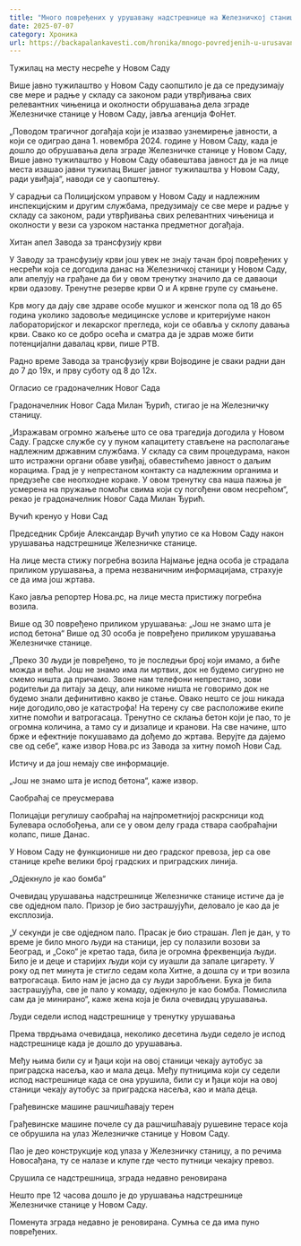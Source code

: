 ```yaml
---
title: "Много повређених у урушавању надстрешнице на Железничкој станици у Новом Саду"
date: 2025-07-07
category: Хроника
url: https://backapalankavesti.com/hronika/mnogo-povredjenih-u-urusavanju-nadstresnice-na-zeleznickoj-stanici-u-novom-sadu/
---
```


Тужилац на месту несреће у Новом Саду

Више јавно тужилаштво у Новом Саду саопштило је да се предузимају све мере и радње у складу са законом ради утврђивања свих релевантних чињеница и околности обрушавања дела зграде Железничке станице у Новом Саду, јавља агенција ФоНет.

„Поводом трагичног догађаја који је изазвао узнемирење јавности, а који се одиграо дана 1. новембра 2024. године у Новом Саду, када је дошло до обрушавања дела зграде Железничке станице у Новом Саду, Више јавно тужилаштво у Новом Саду обавештава јавност да је на лице места изашао јавни тужилац Вишег јавног тужилаштва у Новом Саду, ради увиђаја“, наводи се у саопштењу.

У сарадњи са Полицијском управом у Новом Саду и надлежним инспекцијским и другим службама, предузимају се све мере и радње у складу са законом, ради утврђивања свих релевантних чињеница и околности у вези са узроком настанка предметног догађаја.

Хитан апел Завода за трансфузију крви

У Заводу за трансфузију крви још увек не знају тачан број повређених у несрећи која се догодила данас на Железничкој станици у Новом Саду, али апелују на грађане да би у овом тренутку значило да се даваоци крви одазову. Тренутне резерве крви О и А крвне групе су смањене.

Крв могу да дају све здраве особе мушког и женског пола од 18 до 65 година уколико задовоље медицинске услове и критеријуме након лабораторијског и лекарског прегледа, који се обавља у склопу давања крви. Свако ко се добро осећа и сматра да је здрав може бити потенцијални давалац крви, пише РТВ.

Радно време Завода за трансфузију крви Војводине је сваки радни дан до 7 до 19х, и прву суботу од 8 до 12х.

Огласио се градоначелник Новог Сада

Градоначелник Новог Сада Милан Ђурић, стигао је на Железничку станицу.

„Изражавам огромно жаљење што се ова трагедија догодила у Новом Саду. Градске службе су у пуном капацитету стављене на располагање надлежним државним службама. У складу са свим процедурама, након што истражни органи обаве увиђај, обавестићемо јавност о даљим корацима. Град је у непрестаном контакту са надлежним органима и предузеће све неопходне кораке. У овом тренутку сва наша пажња је усмерена на пружање помоћи свима који су погођени овом несрећом“, рекао је градоначелник Новог Сада Милан Ђурић.

Вучић кренуо у Нови Сад

Председник Србије Александар Вучић упутио се ка Новом Саду након урушавања надстрешнице Железничке станице.

На лице места стижу погребна возила
Најмање једна особа је страдала приликом урушавања, а према незваничним информацијама, страхује се да има још жртава.

Како јавља репортер Нова.рс, на лице места пристижу погребна возила.

Више од 30 повређено приликом урушавања: „Још не знамо шта је испод бетона“
Више од 30 особа је повређено приликом урушавања Железничке станице.

„Преко 30 људи је повређено, то је последњи број који имамо, а биће можда и већи. Још не знамо има ли мртвих, док не будемо сигурно не смемо ништа да причамо. Звоне нам телефони непрестано, зови родитељи да питају за децу, али никоме ништа не говоримо док не будемо знали дефинитивно какво је стање. Овако нешто се још никада није догодило,ово је катастрофа! На терену су све расположиве екипе хитне помоћи и ватрогасаца. Тренутно се склања бетон који је пао, то је огромна количина, а тамо су и дизалице и кранови. На све начине, што брже и ефектније покушавамо да дођемо до жртава. Верујте да дајемо све од себе“, каже извор Нова.рс из Завода за хитну помоћ Нови Сад.

Истичу и да још немају све информације.

„Још не знамо шта је испод бетона“, каже извор.

Саобраћај се преусмерава

Полицајци регулишу саобраћај на најпрометнијој раскрсници код Булевара ослобођења, али се у овом делу града ствара саобраћајни колапс, пише Данас.

У Новом Саду не функционише ни део градског превоза, јер са ове станице креће велики број градских и приградских линија.

„Одјекнуло је као бомба“

Очевидац урушавања надстрешнице Железничке станице истиче да је све одједном пало. Призор је био застрашујући, деловало је као да је експлозија.

„У секунди је све одједном пало. Прасак је био страшан. Леп је дан, у то време је било много људи на станици, јер су полазили возови за Београд, и „Соко“ је кретао тада, била је огромна фреквенција људи. Било је и деце и старијих људи који су иyашли да запале цигарету. У року од пет минута је стигло седам кола Хитне, а дошла су и три возила ватрогасаца. Било нам је јасно да су људи заробљени. Бука је била застрашујућа, све је пало у комаду, одјекнуло је као бомба. Помислила сам да је минирано“, каже жена која је била очевидац урушавања.

Људи седели испод надстрешнице у тренутку урушавања

Према тврдњама очевидаца, неколико десетина људи седело је испод надстрешнице када је дошло до урушавања.

Међу њима били су и ђаци који на овој станици чекају аутобус за приградска насеља, као и мала деца. Међу путницима који су седели испод настрешнице када се она урушила, били су и ђаци који на овој станици чекају аутобус за приградска насеља, као и мала деца.

Грађевинске машине рашчишћавају терен

Грађевинске машине почеле су да рашчишћавају рушевине терасе која се обрушила на улаз Железничке станице у Новом Саду.

Пао је део конструкције код улаза у Железничку станицу, а по речима Новосађана, ту се налазе и клупе где често путници чекајку превоз.

Срушила се надстрешница, зграда недавно реновирана

Нешто пре 12 часова дошло је до урушавања надстрешнице Железничке станице у Новом Саду.

Поменута зграда недавно је реновирана. Сумња се да има пуно повређених.
